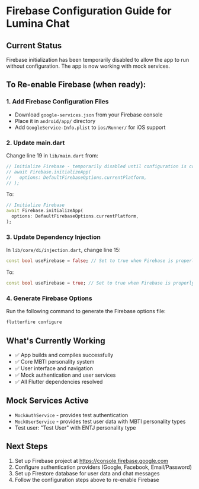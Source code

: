 # Firebase Configuration Guide for Lumina Chat

## Current Status
Firebase initialization has been temporarily disabled to allow the app to run without configuration. The app is now working with mock services.

## To Re-enable Firebase (when ready):

### 1. Add Firebase Configuration Files
- Download `google-services.json` from your Firebase console
- Place it in `android/app/` directory
- Add `GoogleService-Info.plist` to `ios/Runner/` for iOS support

### 2. Update main.dart
Change line 19 in `lib/main.dart` from:
```dart
// Initialize Firebase - temporarily disabled until configuration is complete
// await Firebase.initializeApp(
//   options: DefaultFirebaseOptions.currentPlatform,
// );
```

To:
```dart
// Initialize Firebase
await Firebase.initializeApp(
  options: DefaultFirebaseOptions.currentPlatform,
);
```

### 3. Update Dependency Injection
In `lib/core/di/injection.dart`, change line 15:
```dart
const bool useFirebase = false; // Set to true when Firebase is properly configured
```

To:
```dart
const bool useFirebase = true; // Set to true when Firebase is properly configured
```

### 4. Generate Firebase Options
Run the following command to generate the Firebase options file:
```bash
flutterfire configure
```

## What's Currently Working
- ✅ App builds and compiles successfully
- ✅ Core MBTI personality system
- ✅ User interface and navigation
- ✅ Mock authentication and user services
- ✅ All Flutter dependencies resolved

## Mock Services Active
- `MockAuthService` - provides test authentication
- `MockUserService` - provides test user data with MBTI personality types
- Test user: "Test User" with ENTJ personality type

## Next Steps
1. Set up Firebase project at https://console.firebase.google.com
2. Configure authentication providers (Google, Facebook, Email/Password)
3. Set up Firestore database for user data and chat messages
4. Follow the configuration steps above to re-enable Firebase
